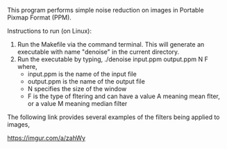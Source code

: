 This program performs simple noise reduction on images in Portable Pixmap Format (PPM). 

Instructions to run (on Linux):
  1) Run the Makefile via the command terminal. This will generate an executable with name "denoise" in the current directory.
  2) Run the executable by typing,
              ./denoise input.ppm output.ppm N F
      where,
      - input.ppm is the name of the input file
      - output.ppm is the name of the output file
      - N specifies the size of the window
      - F is the type of fltering and can have a value A meaning mean flter, or a value M meaning median filter
              
The following link provides several examples of the filters being applied to images,

https://imgur.com/a/zahWy
